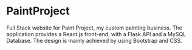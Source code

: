 # PaintProject
Full Stack website for Paint Project, my custom painting business. The application provides a React.js front-end, with a Flask API and a MySQL Database. The design is mainly achieved by using Bootstrap and CSS. 
